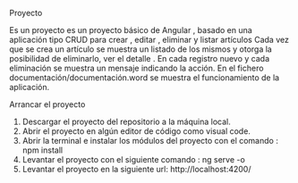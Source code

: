 Proyecto

Es un proyecto  es un proyecto básico de Angular , basado en una aplicación tipo CRUD para crear , editar , eliminar y listar artículos 
Cada vez que se crea un artículo se muestra un listado de los mismos y otorga la posibilidad de eliminarlo, ver el detalle  . En cada registro nuevo y  cada eliminación se muestra un mensaje indicando la acción.
 En el fichero documentación/documentación.word se muestra el funcionamiento de la aplicación.


Arrancar el proyecto

1.	Descargar el proyecto del repositorio a la máquina local. 
2.	Abrir el proyecto en algún editor de código como visual code. 
3.	Abrir la terminal e instalar los módulos del proyecto con el comando : npm install
4.	Levantar el proyecto con el siguiente comando : ng serve -o
5.	Levantar el proyecto en la siguiente url:  http://localhost:4200/

